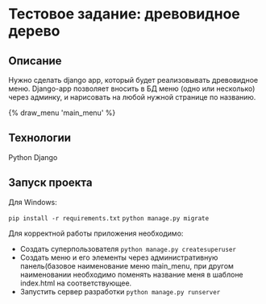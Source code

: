 # Тестовое задание: древовидное дерево
## Описание
Нужно сделать django app, который будет реализовывать древовидное меню. Django-app позволяет вносить в БД меню (одно или несколько) через админку, и нарисовать на любой нужной странице по названию.

{% draw_menu 'main_menu' %}
## Технологии
Python
Django
## Запуск проекта
Для Windows:

`pip install -r requirements.txt`
`python manage.py migrate`

Для корректной работы приложения необходимо:

- Cоздать суперпользователя
`python manage.py createsuperuser`
- Cоздать меню и его элементы через административную панель(базовое наименование меню main_menu, при другом наименовании необходимо поменять название меня в шаблоне index.html на соответствующее.
- Запустить сервер разработки
`python manage.py runserver`
